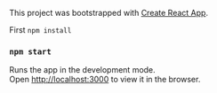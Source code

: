 This project was bootstrapped with [Create React App](https://github.com/facebook/create-react-app).

First `npm install`

### `npm start`

Runs the app in the development mode.<br>
Open [http://localhost:3000](http://localhost:3000) to view it in the browser.


